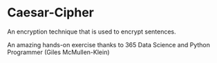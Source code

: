 # Caesar-Cipher
An encryption technique that is used to encrypt sentences.

An amazing hands-on exercise thanks to 365 Data Science and Python Programmer (Giles McMullen-Klein)
